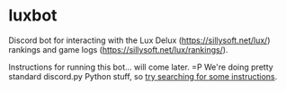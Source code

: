 # luxbot
Discord bot for interacting with the Lux Delux (https://sillysoft.net/lux/) rankings and game logs (https://sillysoft.net/lux/rankings/).

Instructions for running this bot... will come later. =P
We're doing pretty standard discord.py Python stuff, so [try searching for some instructions](https://www.google.com/search?q=discord+bot+python).
